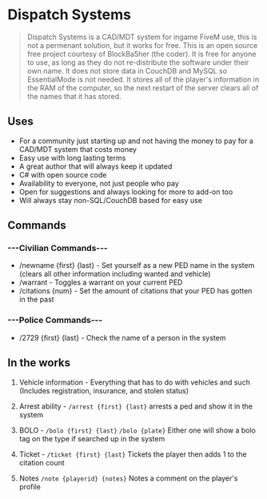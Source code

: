 # Dispatch Systems

> Dispatch Systems is a CAD/MDT system for ingame FiveM use, this is not a permenant solution, but it works for free. This is an open source free project courtesy of BlockBa5her (the coder). It is free for anyone to use, as long as they do not re-distribute the software under their own name. It does not store data in CouchDB and MySQL so EssentialMode is not needed. It stores all of the player's information in the RAM of the computer, so the next restart of the server clears all of the names that it has stored.

## Uses

* For a community just starting up and not having the money to pay for a CAD/MDT system that costs money
* Easy use with long lasting terms
* A great author that will always keep it updated
* C# with open source code
* Availability to everyone, not just people who pay
* Open for suggestions and always looking for more to add-on too
* Will always stay non-SQL/CouchDB based for easy use

## Commands

### ---Civilian Commands---

* /newname {first} {last} - Set yourself as a new PED name in the system (clears all other information including wanted and vehicle)
* /warrant - Toggles a warrant on your current PED
* /citations {num} - Set the amount of citations that your PED has gotten in the past

### ---Police Commands---

* /2729 {first} {last} - Check the name of a person in the system

## In the works

1. Vehicle information - Everything that has to do with vehicles and such (Includes registration, insurance, and stolen status)

2. Arrest ability - `/arrest {first} {last}` arrests a ped and show it in the system

3. BOLO - `/bolo {first} {last}` `/bolo {plate}` Either one will show a bolo tag on the type if searched up in the system

4. Ticket - `/ticket {first} {last}` Tickets the player then adds 1 to the citation count

5. Notes `/note {playerid} {notes}` Notes a comment on the player's profile